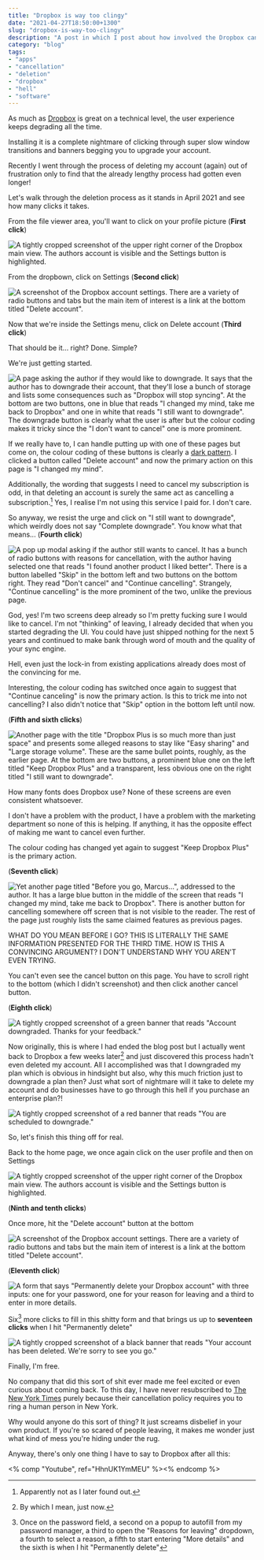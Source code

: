 ```yaml
---
title: "Dropbox is way too clingy"
date: "2021-04-27T18:50:00+1300"
slug: "dropbox-is-way-too-clingy"
description: "A post in which I post about how involved the Dropbox cancellation process is."
category: "blog"
tags:
- "apps"
- "cancellation"
- "deletion"
- "dropbox"
- "hell"
- "software"
---
```


As much as [Dropbox](https://www.dropbox.com) is great on a technical level, the user experience keeps degrading all the time.

Installing it is a complete nightmare of clicking through super slow window transitions and banners begging you to upgrade your account.

Recently I went through the process of deleting my account (again) out of frustration only to find that the already lengthy process had gotten even longer!

Let's walk through the deletion process as it stands in April 2021 and see how many clicks it takes.

From the file viewer area, you'll want to click on your profile picture (**First click**)

![A tightly cropped screenshot of the upper right corner of the Dropbox main view. The authors account is visible and the Settings button is highlighted.](https://cdn.utf9k.net/blog/dropbox-is-way-too-clingy/01-settings.png)

From the dropbown, click on Settings (**Second click**)

![A screenshot of the Dropbox account settings. There are a variety of radio buttons and tabs but the main item of interest is a link at the bottom titled "Delete account".](https://cdn.utf9k.net/blog/dropbox-is-way-too-clingy/02-inside-settings.png)

Now that we're inside the Settings menu, click on Delete account (**Third click**)

That should be it... right? Done. Simple?

We're just getting started.

![A page asking the author if they would like to downgrade. It says that the author has to downgrade their account, that they'll lose a bunch of storage and lists some consequences such as "Dropbox will stop syncing". At the bottom are two buttons, one in blue that reads "I changed my mind, take me back to Dropbox" and one in white that reads "I still want to downgrade". The downgrade button is clearly what the user is after but the colour coding makes it tricky since the "I don't want to cancel" one is more prominent.](https://cdn.utf9k.net/blog/dropbox-is-way-too-clingy/03-first-screen.png)

If we really have to, I can handle putting up with one of these pages but come on, the colour coding of these buttons is clearly a [dark pattern](https://www.darkpatterns.org/). I clicked a button called "Delete account" and now the primary action on this page is "I changed my mind".

Additionally, the wording that suggests I need to cancel my subscription is odd, in that deleting an account is surely the same act as cancelling a subscription.[^1] Yes, I realise I'm not using this service I paid for. I don't care.

So anyway, we resist the urge and click on "I still want to downgrade", which weirdly does not say "Complete downgrade". You know what that means... (**Fourth click**)

![A pop up modal asking if the author still wants to cancel. It has a bunch of radio buttons with reasons for cancellation, with the author having selected one that reads "I found another product I liked better". There is a button labelled "Skip" in the bottom left and two buttons on the bottom right. They read "Don't cancel" and "Continue cancelling". Strangely, "Continue cancelling" is the more prominent of the two, unlike the previous page.](https://cdn.utf9k.net/blog/dropbox-is-way-too-clingy/04-second-screen.png)

God, yes! I'm two screens deep already so I'm pretty fucking sure I would like to cancel. I'm not "thinking" of leaving, I already decided that when you started degrading the UI. You could have just shipped nothing for the next 5 years and continued to make bank through word of mouth and the quality of your sync engine.

Hell, even just the lock-in from existing applications already does most of the convincing for me.

Interesting, the colour coding has switched once again to suggest that "Continue canceling" is now the primary action. Is this to trick me into not cancelling? I also didn't notice that "Skip" option in the bottom left until now.

(**Fifth and sixth clicks**)

![Another page with the title "Dropbox Plus is so much more than just space" and presents some alleged reasons to stay like "Easy sharing" and "Large storage volume". These are the same bullet points, roughly, as the earlier page. At the bottom are two buttons, a prominent blue one on the left titled "Keep Dropbox Plus" and a transparent, less obvious one on the right titled "I still want to downgrade".](https://cdn.utf9k.net/blog/dropbox-is-way-too-clingy/05-third-screen.png)

How many fonts does Dropbox use? None of these screens are even consistent whatsoever.

I don't have a problem with the product, I have a problem with the marketing department so none of this is helping. If anything, it has the opposite effect of making me want to cancel even further.

The colour coding has changed yet again to suggest "Keep Dropbox Plus" is the primary action.

(**Seventh click**)

![Yet another page titled "Before you go, Marcus...", addressed to the author. It has a large blue button in the middle of the screen that reads "I changed my mind, take me back to Dropbox". There is another button for cancelling somewhere off screen that is not visible to the reader. The rest of the page just roughly lists the same claimed features as previous pages.](https://cdn.utf9k.net/blog/dropbox-is-way-too-clingy/06-final-screen.png)

WHAT DO YOU MEAN BEFORE I GO? THIS IS LITERALLY THE SAME INFORMATION PRESENTED FOR THE THIRD TIME. HOW IS THIS A CONVINCING ARGUMENT? I DON'T UNDERSTAND WHY YOU AREN'T EVEN TRYING.

You can't even see the cancel button on this page. You have to scroll right to the bottom (which I didn't screenshot) and then click another cancel button.

(**Eighth click**)

![A tightly cropped screenshot of a green banner that reads "Account downgraded. Thanks for your feedback."](https://cdn.utf9k.net/blog/dropbox-is-way-too-clingy/07-done.png)

Now originally, this is where I had ended the blog post but I actually went back to Dropbox a few weeks later[^2] and just discovered this process hadn't even deleted my account. All I accomplished was that I downgraded my plan which is obvious in hindsight but also, why this much friction just to downgrade a plan then? Just what sort of nightmare will it take to delete my account and do businesses have to go through this hell if you purchase an enterprise plan?!

![A tightly cropped screenshot of a red banner that reads "You are scheduled to downgrade."](https://cdn.utf9k.net/blog/dropbox-is-way-too-clingy/08-banner.png)

So, let's finish this thing off for real.

Back to the home page, we once again click on the user profile and then on Settings

![A tightly cropped screenshot of the upper right corner of the Dropbox main view. The authors account is visible and the Settings button is highlighted.](https://cdn.utf9k.net/blog/dropbox-is-way-too-clingy/01-settings.png)

(**Ninth and tenth clicks**)

Once more, hit the "Delete account" button at the bottom

![A screenshot of the Dropbox account settings. There are a variety of radio buttons and tabs but the main item of interest is a link at the bottom titled "Delete account".](https://cdn.utf9k.net/blog/dropbox-is-way-too-clingy/02-inside-settings.png)

(**Eleventh click**)

![A form that says "Permanently delete your Dropbox account" with three inputs: one for your password, one for your reason for leaving and a third to enter in more details.](https://cdn.utf9k.net/blog/dropbox-is-way-too-clingy/09-delete.png)

Six[^3] more clicks to fill in this shitty form and that brings us up to **seventeen clicks** when I hit "Permanently delete"

![A tightly cropped screenshot of a black banner that reads "Your account has been deleted. We're sorry to see you go."](https://cdn.utf9k.net/blog/dropbox-is-way-too-clingy/10-free.png)

Finally, I'm free.

No company that did this sort of shit ever made me feel excited or even curious about coming back. To this day, I have never resubscribed to [The New York Times](https://www.nytimes.com) purely because their cancellation policy requires you to ring a human person in New York.

Why would anyone do this sort of thing? It just screams disbelief in your own product. If you're so scared of people leaving, it makes me wonder just what kind of mess you're hiding under the rug.

Anyway, there's only one thing I have to say to Dropbox after all this:

<% comp "Youtube", ref="HhnUK1YmMEU" %><% endcomp %>

[^1]: Apparently not as I later found out.

[^2]: By which I mean, just now.

[^3]: Once on the password field, a second on a popup to autofill from my password manager, a third to open the "Reasons for leaving" dropdown, a fourth to select a reason, a fifth to start entering "More details" and the sixth is when I hit "Permanently delete"